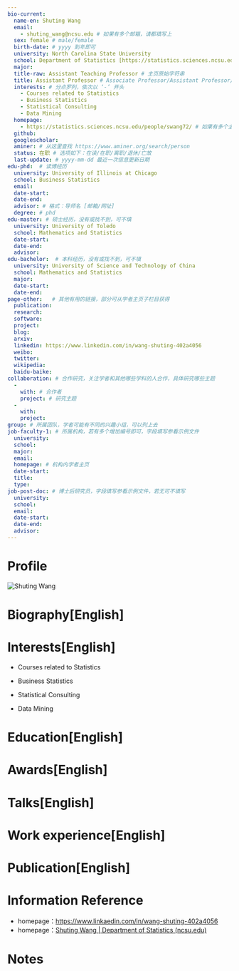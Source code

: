 ```yaml
---
bio-current:
  name-en: Shuting Wang
  email: 
    - shuting_wang@ncsu.edu # 如果有多个邮箱，请都填写上
  sex: female # male/female
  birth-date: # yyyy 到年即可
  university: North Carolina State University 
  school: Department of Statistics [https://statistics.sciences.ncsu.edu/]# 格式：学院名称[学院官网链接]
  major: 
  title-raw: Assistant Teaching Professor # 主页原始字符串
  title: Assistant Professor # Associate Professor/Assistant Professor/Professor
  interests: # 分点罗列，依次以 ‘-’ 开头
    - Courses related to Statistics
    - Business Statistics
    - Statistical Consulting
    - Data Mining
  homepage: 
    - https://statistics.sciences.ncsu.edu/people/swang72/ # 如果有多个主页，请都填写上
  github: 
  googlescholar:  
  aminer: # 从这里查找 https://www.aminer.org/search/person
  status: 在职 # 选项如下：在读/在职/离职/退休/亡故
  last-update: # yyyy-mm-dd 最近一次信息更新日期
edu-phd:  # 读博经历
  university: University of Illinois at Chicago
  school: Business Statistics
  email: 
  date-start: 
  date-end: 
  advisor: # 格式：导师名 [邮箱/网址]
  degree: # phd
edu-master: # 硕士经历，没有或找不到，可不填
  university: University of Toledo
  school: Mathematics and Statistics
  date-start: 
  date-end: 
  advisor:
edu-bachelor:  # 本科经历，没有或找不到，可不填
  university: University of Science and Technology of China
  school: Mathematics and Statistics
  major: 
  date-start: 
  date-end: 
page-other:   # 其他有用的链接，部分可从学者主页子栏目获得
  publication: 
  research: 
  software: 
  project: 
  blog: 
  arxiv: 
  linkedin: https://www.linkedin.com/in/wang-shuting-402a4056
  weibo:
  twitter:
  wikipedia:
  baidu-baike:
collaboration: # 合作研究，关注学者和其他哪些学科的人合作，具体研究哪些主题
  - 
    with: # 合作者
    project: # 研究主题
  - 
    with: 
    project: 
group: # 所属团队，学者可能有不同的兴趣小组，可以列上去
job-faculty-1: # 所属机构，若有多个增加编号即可，字段填写参看示例文件
  university: 
  school: 
  major: 
  email: 
  homepage: # 机构内学者主页
  date-start: 
  title: 
  type: 
job-post-doc: # 博士后研究员，字段填写参看示例文件，若无可不填写
  university: 
  school: 
  email: 
  date-start: 
  date-end: 
  advisor: 
---
```


# Profile

![Shuting Wang](https://statistics.sciences.ncsu.edu/wp-content/uploads/sites/21/2019/07/Shuting_Wang-768x768.jpg)

# Biography[English]



# Interests[English]

- Courses related to Statistics

- Business Statistics

- Statistical Consulting

- Data Mining

# Education[English]



# Awards[English]



# Talks[English]



# Work experience[English]



# Publication[English]



# Information Reference

- homepage：https://www.linkaedin.com/in/wang-shuting-402a4056
- homepage：[Shuting Wang | Department of Statistics (ncsu.edu)](https://statistics.sciences.ncsu.edu/people/swang72/)

# Notes